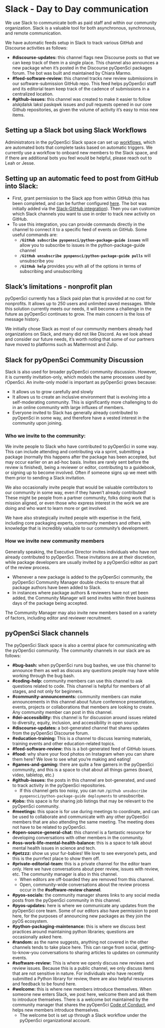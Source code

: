 # Slack - Day to Day communication

We use Slack to communicate both as paid staff and within our community organization. Slack is a valuable tool for both asynchronous, synchronous, and remote communication.

We have automatic feeds setup in Slack to track various GitHub and Discourse activities as follows:

* **#discourse-updates:** this channel flags new Discourse posts so that we can keep track of them in a single place. This channel also announces a new package when it’s posted in the Discourse pyOpenSci packages forum. The bot was built and maintained by Chiara Marmo.
* **#feed-software-review:** this channel tracks new review submissions in our software-submission GitHub repo. This feed helps pyOpenSci staff and its editorial team keep track of the cadence of submissions in a centralized location.
* **#github-issues:** this channel was created to make it easier to follow alskjdalsk laksl paskqwk issues and pull requests opened in our core Github repositories, as given the volume of activity it’s easy to miss new items.

## Setting up a Slack bot using Slack Workflows

Administrators in the pyOpenSci Slack space can set up [workflows](https://slack.com/help/articles/16583775096083-Automations--What-is-a-Slack-workflow), which are automated bots that complete tasks based on automatic triggers. We currently use a workflow to onboard new members to the Slack space, and if there are additional bots you feel would be helpful, please reach out to Leah or Jesse.

## Setting up an automatic feed to post from GitHub into Slack:

* First, grant permission to the Slack app from within GitHub (this has been completed, and can be further configured [here](https://github.com/pyOpenSci/software-submission/settings/installations). The bot was initially added via the [Slack-GitHub integration](https://slack.github.com/)). Then you can customize which Slack channels you want to use in order to track new activity on GitHub.
* To use this integration, you can provide commands directly in the channel to connect it to a specific feed of events on GitHub. Some useful commands are:
    * **`/GitHub subscribe pyopensci/python-package-guide issues`** will allow you to subscribe to issues in the python-package-guide channel
    * **`/GitHub unsubscribe pyopensci/python-package-guide pulls`** will unsubscribe you
    * **`/GitHub help`** provides you with all of the options in terms of subscribing and unsubscribing

## Slack’s limitations - nonprofit plan

pyOpenSci currently has a Slack paid plan that is provided at no cost for nonprofits. It allows up to 250 users and unlimited saved messages. While this solution currently meets our needs, it will become a challenge in the future as pyOpenSci continues to grow. The main concern is the loss of message history.

We initially chose Slack as most of our community members already had organizations on Slack, and many did not like Discord. As we look ahead and consider our future needs, it’s worth noting that some of our partners have moved to platforms such as Mattermost and Zulip.

## Slack for pyOpenSci Community Discussion

Slack is also used for broader pyOpenSci community discussion. However, it is currently invitation-only, which models the same processes used by rOpenSci. An invite-only model is important as pyOpenSci grows because:
* It allows us to grow carefully and slowly
* It allows us to create an inclusive environment that is evolving into a self-moderating community. This is significantly more challenging to do in an online community with large influxes of members.
* Everyone invited to Slack has generally already contributed to pyOpenSci in some way, and therefore have a vested interest in the community upon joining.

### Who we invite to the community:

We invite people to Slack who have contributed to pyOpenSci in some way. This can include attending and contributing via a sprint, submitting a package (normally this happens after the package has been accepted, but may occur earlier on an ad-hoc basis. Invites are rarely sent before the review is finished), being a reviewer or editor, contributing to a guidebook, or signing up to become involved. Often if someone signs up we meet with them prior to sending a Slack invitation.

We also occasionally invite people that would be valuable contributors to our community in some way, even if they haven’t already contributed! These might be people from a partner community, folks doing work that is mission aligned, or even those who express interest in the work we are doing and who want to learn more or get involved.

We have also strategically invited people with expertise in the field, including core packaging experts, community members and others with knowledge that is incredibly valuable to our community’s development.

### How we invite new community members

Generally speaking, the Executive Director invites individuals who have not already contributed to pyOpenSci. These invitations are at their discretion, while package developers are usually invited by a pyOpenSci editor as part of the review process.

* Whenever a new package is added to the pyOpenSci community, the pyOpenSci Community Manager double checks to ensure that all package authors have been added to Slack.
* In instances where package authors & reviewers have not yet been added, the Community Manager will send invites within three business days of the package being accepted.

The Community Manager may also invite new members based on a variety of factors, including editor and reviewer recruitment.

## pyOpenSci Slack channels

The pyOpenSci Slack space is also a central place for communicating with the pyOpenSci community. The community channels in our slack are as follows:

* **#bug-bash:** when pyOpenSci runs bug bashes, we use this channel to announce them as well as discuss any questions people may have while working through the bug bash.
* **#coding-help:** community members can use this channel to ask questions related to code. This channel is helpful for members of all stages, and not only for beginners.
* **#community-announcements:** community members can make announcements in this channel about future conference presentations, events, projects or collaborations that members are looking to create. Any community member can post in this channel.
* **#dei-accessibility:** this channel is for discussion around issues related to diversity, equity, inclusion, and accessibility in open source.
* **#discourse-updates:** a bot-generated channel that shares updates from the pyOpenSci Discourse forum.
* **#education-training:** This is a channel to discuss learning materials, training events and other education-related topics.
* **#feed-software-review:** this is a bot-generated feed of GitHub issues.
* **#food:** why share your food photos on Instagram when you can share them here? We love to see what you’re making and eating!
* **#games-and-gaming:** there are quite a few gamers in the pyOpenSci community, and this is a space to chat about all things games (board, video, tabletop, etc.)
* **#github-issues:** the posts in this channel are bot-generated, and used to track activity in the pyOpenSci repositories.
    * If this channel gets too noisy, you can run `/github unsubscribe pyopensci/python-package-guide deployments` to unsubscribe.
* **#jobs:**  this space is for sharing job listings that may be relevant to the pyOpenSci community.
* **#meetings:** this space is for use during meetings to coordinate, and can be used to collaborate and communicate with any other pyOpenSci members that are also attending the same meeting. The meeting does not have to be related to pyOpenSci.
* **#open-source-general-chat:** this channel is a fantastic resource for developing conversations with other members in the community.
* **#oss-work-life-mental-health-balance:** this is a space to talk about mental health issues in science and tech.
* **#petzzz:** show us your fur-babies! We love to see everyone’s pets, and this is the purrrfect place to show them off.
* **#private-editorial-team:** this is a private channel for the editor team only. Here we have conversations about peer review, issues with review, etc. The community manager is also in this channel.
    * When editors are off-boarded they are removed from this channel.
    * Open, community-wide conversations about the review process occur in the **#software-review channel**.
* **#pyos-socials:** the community manager shares links to any social media posts from the pyOpenSci community in this channel.
* **#pyos-updates:** here is where we communicate any updates from the pyOpenSci core team. Some of our editors also have permission to post here, for the purposes of announcing new packages as they join the pyOS ecosystem.
* **#python-packaging-maintenance:** this is where we discuss best practices around maintaining python libraries; questions are occasionally asked here.
* **#random:** as the name suggests, anything not covered in the other channels tends to take place here. This can range from social, getting-to-know-you conversations to sharing articles to updates on community events.
* **#software-review:** This is where we openly discuss new reviews and review issues. Because this is a public channel, we only discuss items that are not  sensitive in nature. For individuals who have recently submitted a Python library for review, there are also helpful resources and feedback to be found here.
* **#welcome:** this is where new members introduce themselves. When someone new enters Slack, we post here, welcome them and ask them to introduce themselves. There is a welcome bot maintained by the community manager that shares the pyOpenSci [Code of Conduct](https://www.pyopensci.org/handbook/CODE_OF_CONDUCT.html), and helps new members introduce themselves.
    * The welcome bot is set up through a Slack workflow under the pyOpenSci organizational account.

